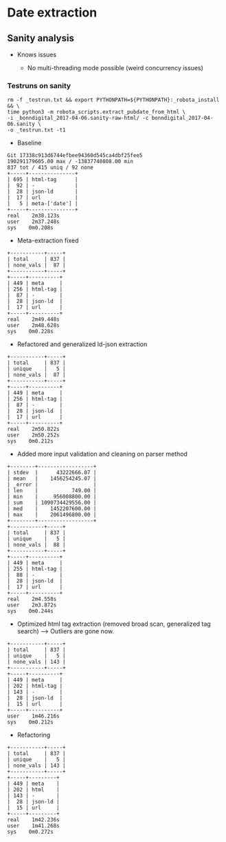 # Date extraction

## Sanity analysis

- Knows issues

  - No multi-threading mode possible (weird concurrency issues)

### Testruns on sanity

```
rm -f _testrun.txt && export PYTHONPATH=${PYTHONPATH}:_robota_install && \
time python3 -m robota_scripts.extract_pubdate_from_html \
-i _bonndigital_2017-04-06.sanity-raw-html/ -c bonndigital_2017-04-06.sanity \
-o _testrun.txt -t1
```

- Baseline

```
Git 17338c913d6744efbee94360d545ca4dbf25fee5
190291179605.00 max / -13837740808.00 min
837 tot / 415 uniq / 92 none
+-----+---------------+
| 695 | html-tag      |
|  92 | -             |
|  28 | json-ld       |
|  17 | url           |
|   5 | meta-['date'] |
+-----+---------------+
real    2m38.123s
user    2m37.248s
sys    0m0.208s
```

- Meta-extraction fixed

```
+-----------+-----+
| total     | 837 |
| none_vals |  87 |
+-----------+-----+
+-----+----------+
| 449 | meta     |
| 256 | html-tag |
|  87 | -        |
|  28 | json-ld  |
|  17 | url      |
+-----+----------+
real    2m49.448s
user    2m48.628s
sys    0m0.228s
```

- Refactored and generalized ld-json extraction

```
+-----------+-----+
| total     | 837 |
| unique    |   5 |
| none_vals |  87 |
+-----------+-----+
+-----+----------+
| 449 | meta     |
| 256 | html-tag |
|  87 | -        |
|  28 | json-ld  |
|  17 | url      |
+-----+----------+
real    2m50.822s
user    2m50.252s
sys    0m0.212s
```

- Added more input validation and cleaning on parser method

```
+--------+------------------+
| stdev  |      43222666.07 |
| mean   |    1456254245.07 |
| _error |                  |
| len    |           749.00 |
| min    |     956008800.00 |
| sum    | 1090734429556.00 |
| med    |    1452207600.00 |
| max    |    2061496800.00 |
+--------+------------------+
+-----------+-----+
| total     | 837 |
| unique    |   5 |
| none_vals |  88 |
+-----------+-----+
+-----+----------+
| 449 | meta     |
| 255 | html-tag |
|  88 | -        |
|  28 | json-ld  |
|  17 | url      |
+-----+----------+
real    2m4.558s
user    2m3.872s
sys    0m0.244s
```

- Optimized html tag extraction (removed broad scan, generalized tag search) --> Outliers are gone now.

```
+-----------+-----+
| total     | 837 |
| unique    |   5 |
| none_vals | 143 |
+-----------+-----+
+-----+----------+
| 449 | meta     |
| 202 | html-tag |
| 143 | -        |
|  28 | json-ld  |
|  15 | url      |
+-----+----------+
user    1m46.216s
sys    0m0.212s
```

- Refactoring

```
+-----------+-----+
| total     | 837 |
| unique    |   5 |
| none_vals | 143 |
+-----------+-----+
+-----+---------+
| 449 | meta    |
| 202 | html    |
| 143 | -       |
|  28 | json-ld |
|  15 | url     |
+-----+---------+
real    1m42.236s
user    1m41.268s
sys    0m0.272s
```
